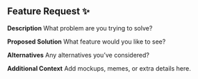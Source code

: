 ## Feature Request ✨

**Description**
What problem are you trying to solve?

**Proposed Solution**
What feature would you like to see?

**Alternatives**
Any alternatives you’ve considered?

**Additional Context**
Add mockups, memes, or extra details here.
